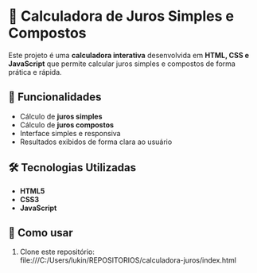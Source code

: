 # 🧮 Calculadora de Juros Simples e Compostos

Este projeto é uma **calculadora interativa** desenvolvida em **HTML, CSS e JavaScript** que permite calcular juros simples e compostos de forma prática e rápida.

## 🚀 Funcionalidades
- Cálculo de **juros simples**
- Cálculo de **juros compostos**
- Interface simples e responsiva
- Resultados exibidos de forma clara ao usuário


## 🛠️ Tecnologias Utilizadas
- **HTML5**
- **CSS3**
- **JavaScript**

## 📌 Como usar
1. Clone este repositório: file:///C:/Users/lukin/REPOSITORIOS/calculadora-juros/index.html
   ```bash
  
